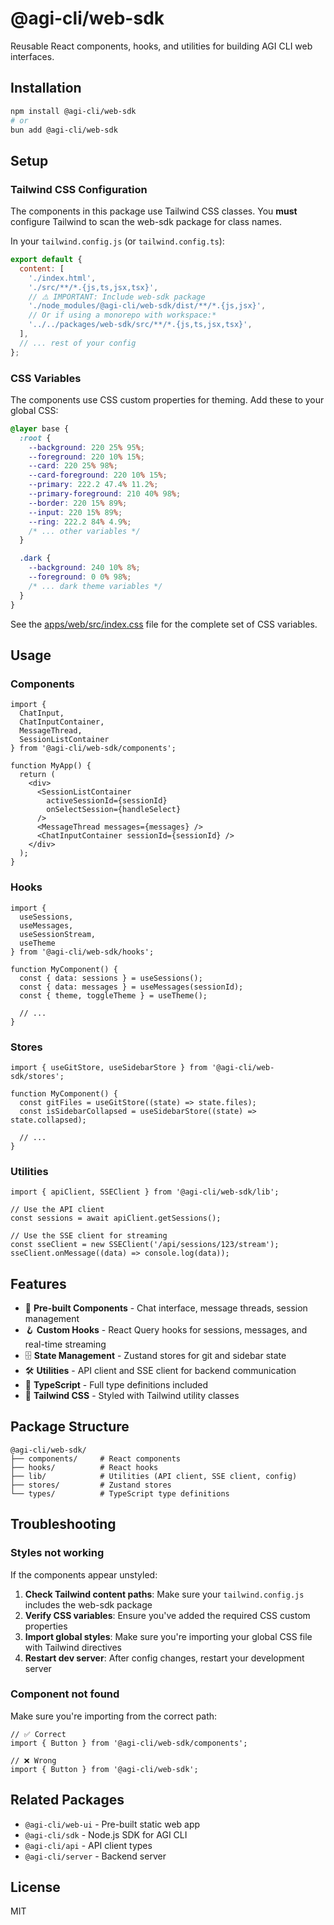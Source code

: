 # @agi-cli/web-sdk

Reusable React components, hooks, and utilities for building AGI CLI web interfaces.

## Installation

```bash
npm install @agi-cli/web-sdk
# or
bun add @agi-cli/web-sdk
```

## Setup

### Tailwind CSS Configuration

The components in this package use Tailwind CSS classes. You **must** configure Tailwind to scan the web-sdk package for class names.

In your `tailwind.config.js` (or `tailwind.config.ts`):

```js
export default {
  content: [
    './index.html',
    './src/**/*.{js,ts,jsx,tsx}',
    // ⚠️ IMPORTANT: Include web-sdk package
    './node_modules/@agi-cli/web-sdk/dist/**/*.{js,jsx}',
    // Or if using a monorepo with workspace:*
    '../../packages/web-sdk/src/**/*.{js,ts,jsx,tsx}',
  ],
  // ... rest of your config
};
```

### CSS Variables

The components use CSS custom properties for theming. Add these to your global CSS:

```css
@layer base {
  :root {
    --background: 220 25% 95%;
    --foreground: 220 10% 15%;
    --card: 220 25% 98%;
    --card-foreground: 220 10% 15%;
    --primary: 222.2 47.4% 11.2%;
    --primary-foreground: 210 40% 98%;
    --border: 220 15% 89%;
    --input: 220 15% 89%;
    --ring: 222.2 84% 4.9%;
    /* ... other variables */
  }

  .dark {
    --background: 240 10% 8%;
    --foreground: 0 0% 98%;
    /* ... dark theme variables */
  }
}
```

See the [apps/web/src/index.css](../../apps/web/src/index.css) file for the complete set of CSS variables.

## Usage

### Components

```tsx
import { 
  ChatInput, 
  ChatInputContainer,
  MessageThread,
  SessionListContainer 
} from '@agi-cli/web-sdk/components';

function MyApp() {
  return (
    <div>
      <SessionListContainer 
        activeSessionId={sessionId}
        onSelectSession={handleSelect}
      />
      <MessageThread messages={messages} />
      <ChatInputContainer sessionId={sessionId} />
    </div>
  );
}
```

### Hooks

```tsx
import { 
  useSessions, 
  useMessages, 
  useSessionStream,
  useTheme 
} from '@agi-cli/web-sdk/hooks';

function MyComponent() {
  const { data: sessions } = useSessions();
  const { data: messages } = useMessages(sessionId);
  const { theme, toggleTheme } = useTheme();
  
  // ...
}
```

### Stores

```tsx
import { useGitStore, useSidebarStore } from '@agi-cli/web-sdk/stores';

function MyComponent() {
  const gitFiles = useGitStore((state) => state.files);
  const isSidebarCollapsed = useSidebarStore((state) => state.collapsed);
  
  // ...
}
```

### Utilities

```tsx
import { apiClient, SSEClient } from '@agi-cli/web-sdk/lib';

// Use the API client
const sessions = await apiClient.getSessions();

// Use the SSE client for streaming
const sseClient = new SSEClient('/api/sessions/123/stream');
sseClient.onMessage((data) => console.log(data));
```

## Features

- 🎨 **Pre-built Components** - Chat interface, message threads, session management
- 🪝 **Custom Hooks** - React Query hooks for sessions, messages, and real-time streaming
- 🗄️ **State Management** - Zustand stores for git and sidebar state
- 🛠️ **Utilities** - API client and SSE client for backend communication
- 📘 **TypeScript** - Full type definitions included
- 🎨 **Tailwind CSS** - Styled with Tailwind utility classes

## Package Structure

```
@agi-cli/web-sdk/
├── components/     # React components
├── hooks/          # React hooks
├── lib/            # Utilities (API client, SSE client, config)
├── stores/         # Zustand stores
└── types/          # TypeScript type definitions
```

## Troubleshooting

### Styles not working

If the components appear unstyled:

1. **Check Tailwind content paths**: Make sure your `tailwind.config.js` includes the web-sdk package
2. **Verify CSS variables**: Ensure you've added the required CSS custom properties
3. **Import global styles**: Make sure you're importing your global CSS file with Tailwind directives
4. **Restart dev server**: After config changes, restart your development server

### Component not found

Make sure you're importing from the correct path:

```tsx
// ✅ Correct
import { Button } from '@agi-cli/web-sdk/components';

// ❌ Wrong
import { Button } from '@agi-cli/web-sdk';
```

## Related Packages

- `@agi-cli/web-ui` - Pre-built static web app
- `@agi-cli/sdk` - Node.js SDK for AGI CLI
- `@agi-cli/api` - API client types
- `@agi-cli/server` - Backend server

## License

MIT
